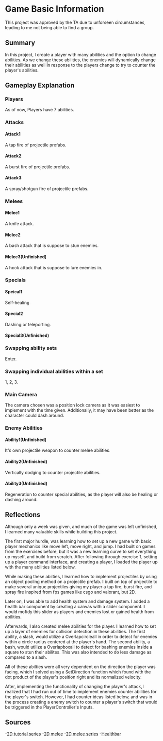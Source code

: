 # Game Basic Information

This project was approved by the TA due to unforseen circumstances, leading to me not being able to find a group. 

## Summary

In this project, I create a player with many abilities and the option to change abilities. As we change these abilities,
the enemies will dynamically change their abilities as well in response to the players change to try to counter the player's
abilities.

## Gameplay Explanation

### Players

As of now, Players have 7 abilities.

### Attacks

#### Attack1

A tap fire of projectile prefabs. 

#### Attack2

A burst fire of projectile prefabs.

#### Attack3

A spray/shotgun fire of projectile prefabs.

### Melees

#### Melee1

A knife attack.

#### Melee2

A bash attack that is suppose to stun enemies.

#### Melee3(Unfinished)

A hook attack that is suppose to lure enemies in.

### Specials

#### Speical1

Self-healing.

#### Special2

Dashing or teleporting.

#### Special3(Unfinished)

### Swapping ability sets

Enter.

### Swapping individual abilities within a set
 
1, 2, 3.

### Main Camera

The camera chosen was a position lock camera as it was easiest to implement with the time given. 
Additionally, it may have been better as the character could dash around.

### Enemy Abilities

#### Ability1(Unfinished)

It's own projectile weapon to counter melee abilities.

#### Ability2(Unfinished)

Vertically dodging to counter projectile abilities.

#### Ability3(Unfinished)

Regeneration to counter special abilities, as the player will also be healing or dashing around. 


## Reflections

Although only a week was given, and much of the game was left unfinished, I learned many valuable skills while building this project.

The first major hurdle, was learning how to set up a new game with basic player mechanics like move left, move right, and jump. 
I had built on games from the exercises before, but it was a new learning curve to set everything up myself, and build from scratch. 
After following through exercise 1, setting up a player command interface, and creating a player, I loaded the player up with the many abilities listed below. 

While making these abilties, I learned how to implement projectiles by using an object pooling method on a projectile prefab. I built on top of
projectile to make several unique projectiles giving my player a tap fire, burst fire, and spray fire inspired from fps games like csgo and valorant, but 2D. 

Later on, I was able to add health system and damage system. I added a health bar component by creating a canvas with a slider component. I would mofidy this slider
as players and enemies lost or gained health from abilities. 

Afterwards, I also created melee abilities for the player. I learned how to set up a layer of enemies for collision detection in these abilities. 
The first ability, a slash, would utilize a Overlapcircleall in order to detect for enemies within a circle radius centered at the player's hand. The
second ability, a bash, would utilize a Overlapboxall to detect for bashing enemies inside a square to stun their abilites. This was also intended to do less
damage as compared to a slash. 

All of these abilties were all very dependent on the direction the player was facing, which I solved using a SetDirection function which found with the dot product 
of the player's position right and its normalized velocity. 

After, implementing the functionality of changing the player's attack, I realized that I had run out of time to implement enemies counter abilities for the player's switch.
However, I had counter ideas listed below, and was in the process creating a enemy switch to counter a player's switch that would be triggered in the PlayerController's Inputs. 

## Sources

-[2D tutorial series](https://www.youtube.com/watch?v=TcranVQUQ5U&list=PLgOEwFbvGm5o8hayFB6skAfa8Z-mw4dPV&index=1&ab_channel=Pandemonium)
-[2D melee](https://www.youtube.com/watch?v=I2Uo8eEmSFQ&t=394s&ab_channel=SunnyValleyStudio)
-[2D melee series](https://www.youtube.com/watch?v=1QfxdUpVh5I&list=PLA0C6X3bTBNBI9eZ3umNMj7zUS6-y9VZQ&ab_channel=Blackthornprod)
-[Healthbar](https://www.youtube.com/watch?v=BLfNP4Sc_iA&ab_channel=Brackeys)